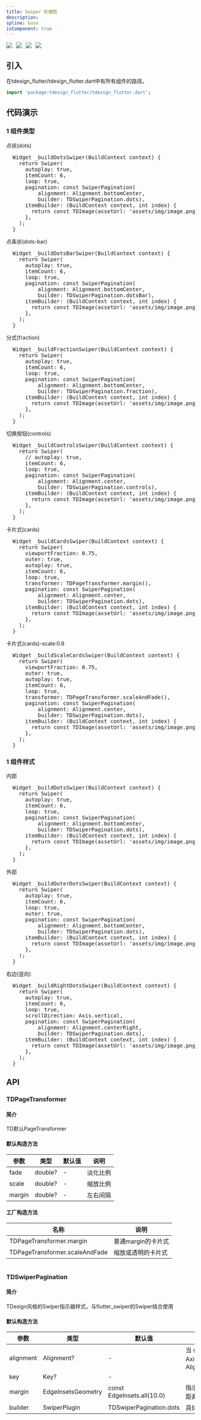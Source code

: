 ```yaml
---
title: Swiper 轮播图
description: 
spline: base
isComponent: true
---
```


<span class="coverages-badge" style="margin-right: 10px"><img src="https://img.shields.io/badge/coverages%3A%20lines-100%25-blue" /></span><span class="coverages-badge" style="margin-right: 10px"><img src="https://img.shields.io/badge/coverages%3A%20functions-100%25-blue" /></span><span class="coverages-badge" style="margin-right: 10px"><img src="https://img.shields.io/badge/coverages%3A%20statements-100%25-blue" /></span><span class="coverages-badge" style="margin-right: 10px"><img src="https://img.shields.io/badge/coverages%3A%20branches-83%25-blue" /></span>
## 引入

在tdesign_flutter/tdesign_flutter.dart中有所有组件的路径。

```dart
import 'package:tdesign_flutter/tdesign_flutter.dart';
```

## 代码演示

### 1 组件类型

点状(dots)

                
<td-code-block panel="Dart">

  <pre slot="Dart" lang="javascript">
  Widget _buildDotsSwiper(BuildContext context) {
    return Swiper(
      autoplay: true,
      itemCount: 6,
      loop: true,
      pagination: const SwiperPagination(
          alignment: Alignment.bottomCenter,
          builder: TDSwiperPagination.dots),
      itemBuilder: (BuildContext context, int index) {
        return const TDImage(assetUrl: 'assets/img/image.png',);
      },
    );
  }</pre>

</td-code-block>
                      

点条状(dots-bar)

                
<td-code-block panel="Dart">

  <pre slot="Dart" lang="javascript">
  Widget _buildDotsBarSwiper(BuildContext context) {
    return Swiper(
      autoplay: true,
      itemCount: 6,
      loop: true,
      pagination: const SwiperPagination(
          alignment: Alignment.bottomCenter,
          builder: TDSwiperPagination.dotsBar),
      itemBuilder: (BuildContext context, int index) {
        return const TDImage(assetUrl: 'assets/img/image.png',);
      },
    );
  }</pre>

</td-code-block>
                      

分式(fraction)

                
<td-code-block panel="Dart">

  <pre slot="Dart" lang="javascript">
  Widget _buildFractionSwiper(BuildContext context) {
    return Swiper(
      autoplay: true,
      itemCount: 6,
      loop: true,
      pagination: const SwiperPagination(
          alignment: Alignment.bottomCenter,
          builder: TDSwiperPagination.fraction),
      itemBuilder: (BuildContext context, int index) {
        return const TDImage(assetUrl: 'assets/img/image.png',);
      },
    );
  }</pre>

</td-code-block>
                      

切换按钮(controls)

                
<td-code-block panel="Dart">

  <pre slot="Dart" lang="javascript">
  Widget _buildControlsSwiper(BuildContext context) {
    return Swiper(
      // autoplay: true,
      itemCount: 6,
      loop: true,
      pagination: const SwiperPagination(
          alignment: Alignment.center,
          builder: TDSwiperPagination.controls),
      itemBuilder: (BuildContext context, int index) {
        return const TDImage(assetUrl: 'assets/img/image.png',);
      },
    );
  }</pre>

</td-code-block>
                      

卡片式(cards)

                
<td-code-block panel="Dart">

  <pre slot="Dart" lang="javascript">
  Widget _buildCardsSwiper(BuildContext context) {
    return Swiper(
      viewportFraction: 0.75,
      outer: true,
      autoplay: true,
      itemCount: 6,
      loop: true,
      transformer: TDPageTransformer.margin(),
      pagination: const SwiperPagination(
          alignment: Alignment.center,
          builder: TDSwiperPagination.dots),
      itemBuilder: (BuildContext context, int index) {
        return const TDImage(assetUrl: 'assets/img/image.png',);
      },
    );
  }</pre>

</td-code-block>
                      

卡片式(cards)-scale:0.8

                
<td-code-block panel="Dart">

  <pre slot="Dart" lang="javascript">
  Widget _buildScaleCardsSwiper(BuildContext context) {
    return Swiper(
      viewportFraction: 0.75,
      outer: true,
      autoplay: true,
      itemCount: 6,
      loop: true,
      transformer: TDPageTransformer.scaleAndFade(),
      pagination: const SwiperPagination(
          alignment: Alignment.center,
          builder: TDSwiperPagination.dots),
      itemBuilder: (BuildContext context, int index) {
        return const TDImage(assetUrl: 'assets/img/image.png',);
      },
    );
  }</pre>

</td-code-block>
                      
### 1 组件样式

内部

                
<td-code-block panel="Dart">

  <pre slot="Dart" lang="javascript">
  Widget _buildDotsSwiper(BuildContext context) {
    return Swiper(
      autoplay: true,
      itemCount: 6,
      loop: true,
      pagination: const SwiperPagination(
          alignment: Alignment.bottomCenter,
          builder: TDSwiperPagination.dots),
      itemBuilder: (BuildContext context, int index) {
        return const TDImage(assetUrl: 'assets/img/image.png',);
      },
    );
  }</pre>

</td-code-block>
                      

外部

                
<td-code-block panel="Dart">

  <pre slot="Dart" lang="javascript">
  Widget _buildOuterDotsSwiper(BuildContext context) {
    return Swiper(
      autoplay: true,
      itemCount: 6,
      loop: true,
      outer: true,
      pagination: const SwiperPagination(
          alignment: Alignment.bottomCenter,
          builder: TDSwiperPagination.dots),
      itemBuilder: (BuildContext context, int index) {
        return const TDImage(assetUrl: 'assets/img/image.png',);
      },
    );
  }</pre>

</td-code-block>
                      

右边(竖向)

                
<td-code-block panel="Dart">

  <pre slot="Dart" lang="javascript">
  Widget _buildRightDotsSwiper(BuildContext context) {
    return Swiper(
      autoplay: true,
      itemCount: 6,
      loop: true,
      scrollDirection: Axis.vertical,
      pagination: const SwiperPagination(
          alignment: Alignment.centerRight,
          builder: TDSwiperPagination.dots),
      itemBuilder: (BuildContext context, int index) {
        return const TDImage(assetUrl: 'assets/img/image.png',);
      },
    );
  }</pre>

</td-code-block>
                      


## API
### TDPageTransformer
#### 简介
TD默认PageTransformer
#### 默认构造方法

| 参数 | 类型 | 默认值 | 说明 |
| --- | --- | --- | --- |
| fade | double? | - | 淡化比例 |
| scale | double? | - | 缩放比例 |
| margin | double? | - | 左右间隔 |


#### 工厂构造方法

| 名称  | 说明 |
| --- |  --- |
| TDPageTransformer.margin  | 普通margin的卡片式 |
| TDPageTransformer.scaleAndFade  | 缩放或透明的卡片式 |

```
```
 ### TDSwiperPagination
#### 简介
TDesign风格的Swiper指示器样式，与flutter_swiper的Swiper结合使用
#### 默认构造方法

| 参数 | 类型 | 默认值 | 说明 |
| --- | --- | --- | --- |
| alignment | Alignment? | - | 当 scrollDirection== Axis.horizontal 时，默认Alignment.bottomCenter |
| key | Key? | - |  |
| margin | EdgeInsetsGeometry | const EdgeInsets.all(10.0) | 指示器和container之间的距离 |
| builder | SwiperPlugin | TDSwiperPagination.dots | 具体样式 |


  
